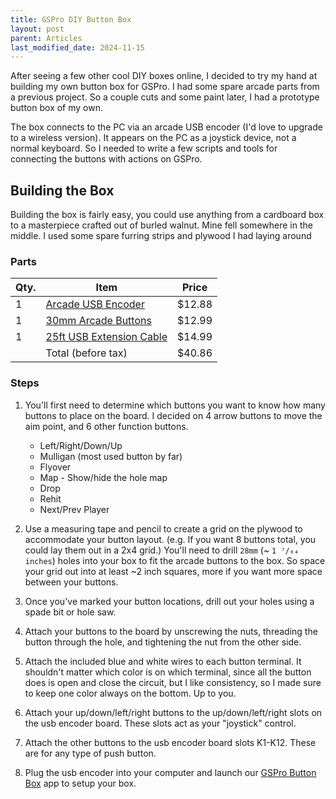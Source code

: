 ```yaml
---
title: GSPro DIY Button Box
layout: post
parent: Articles
last_modified_date: 2024-11-15
---
```


After seeing a few other cool DIY boxes online, I decided to try my hand at building my own button box for GSPro. I had some spare arcade parts from a previous project. So a couple cuts and some paint later, I had a prototype button box of my own.

The box connects to the PC via an arcade USB encoder (I'd love to upgrade to a wireless version). It appears on the PC as a joystick device, not a normal keyboard. So I needed to write a few scripts and tools for connecting the buttons with actions on GSPro.

## Building the Box

Building the box is fairly easy, you could use anything from a cardboard box to a masterpiece crafted out of burled walnut. Mine fell somewhere in the middle. I used some spare furring strips and plywood I had laying around

### Parts

| Qty. | Item                                                                | Price  |
| ---- | ------------------------------------------------------------------- | ------ |
| 1    | [Arcade USB Encoder](https://www.amazon.com/gp/product/B01MQJSUD3/) | $12.88 |
| 1    | [30mm Arcade Buttons](https://www.amazon.com/gp/product/B07GBTLSQ5) | $12.99 |
| 1    | [25ft USB Extension Cable](https://www.amazon.com/dp/B0C1RGSYX7)    | $14.99 |
|      | Total (before tax)                                                  | $40.86 |

### Steps

1. You'll first need to determine which buttons you want to know how many buttons to place on the board. I decided on 4 arrow buttons to move the aim point, and 6 other function buttons.

   - Left/Right/Down/Up
   - Mulligan (most used button by far)
   - Flyover
   - Map - Show/hide the hole map
   - Drop
   - Rehit
   - Next/Prev Player

1. Use a measuring tape and pencil to create a grid on the plywood to accommodate your button layout. (e.g. If you want 8 buttons total, you could lay them out in a 2x4 grid.) You'll need to drill `28mm` (~ `1 ⁷/₆₄ inches`) holes into your box to fit the arcade buttons to the box. So space your grid out into at least ~2 inch squares, more if you want more space between your buttons.

1. Once you've marked your button locations, drill out your holes using a spade bit or hole saw.

1. Attach your buttons to the board by unscrewing the nuts, threading the button through the hole, and tightening the nut from the other side.

1. Attach the included blue and white wires to each button terminal. It shouldn't matter which color is on which terminal, since all the button does is open and close the circuit, but I like consistency, so I made sure to keep one color always on the bottom. Up to you.

1. Attach your up/down/left/right buttons to the up/down/left/right slots on the usb encoder board. These slots act as your "joystick" control.

1. Attach the other buttons to the usb encoder board slots K1-K12. These are for any type of push button.

1. Plug the usb encoder into your computer and launch our [GSPro Button Box](https://github.com/dudewheresmycode/gspro-button-box) app to setup your box.
